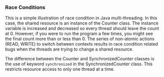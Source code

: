 ### Race Conditions

This is a simple illustration of race condition in Java multi-threading. In this case, the shared resource is an instance of the Counter class. The instance variable is increased and decreased so every thread should leave the count at 0. However, if you were to run the program a few times, you might see the final count more than or less than 0. The series of non-atomic actions (READ, WRITE) to switch between contexts results in race condition related bugs when the threads are trying to change a shared resource.

The difference between the Counter and SynchronizedCounter classes is the use of keyword `synchronized` in the SynchronizedCounter class. This restricts resource access to only one thread at a time.
